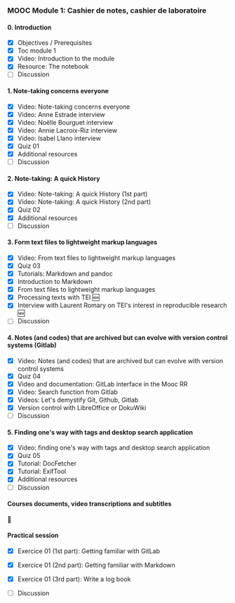 ### MOOC Module 1: Cashier de notes, cashier de laboratoire
#### 0. Introduction
- [x] Objectives / Prerequisites
- [x] Toc module 1
- [x] Video: Introduction to the module
- [x] Resource: The notebook
- [ ] Discussion

#### 1. Note-taking concerns everyone
- [x] Video: Note-taking concerns everyone
- [x] Video: Anne Estrade interview
- [x] Video: Noëlle Bourguet interview
- [x] Video: Annie Lacroix-Riz interview
- [x] Video: Isabel Llano interview
- [x] Quiz 01
- [x] Additional resources
- [ ] Discussion

#### 2. Note-taking: A quick History
- [x] Video: Note-taking: A quick History (1st part)
- [x] Video: Note-taking: A quick History (2nd part)
- [x] Quiz 02
- [x] Additional resources
- [ ] Discussion

#### 3. Form text files to lightweight markup languages
- [x] Video: From text files to lightweight markup languages
- [x] Quiz 03
- [x] Tutorials: Markdown and pandoc
- [x] Introduction to Markdown
- [x] From text files to lightweight markup languages
- [x] Processing texts with TEI 🆕
- [x] Interview with Laurent Romary on TEI's interest in reproducible research 🆕
- [ ] Discussion

#### 4. Notes (and codes) that are archived but can evolve with version control systems (Gitlab)
- [x] Video: Notes (and codes) that are archived but can evolve with version control systems
- [x] Quiz 04
- [x] Video and documentation: GitLab interface in the Mooc RR
- [x] Video: Search function from Gitlab
- [x] Videos: Let's demystify Git, Github, Gitlab
- [x] Version control with LibreOffice or DokuWiki
- [ ] Discussion

#### 5. Finding one's way with tags and desktop search application
- [x] Video: finding one's way with tags and desktop search application
- [x] Quiz 05
- [x] Tutorial: DocFetcher
- [x] Tutorial: ExifTool
- [x] Additional resources
- [ ] Discussion

#### Courses documents, video transcriptions and subtitles
:construction:
#### Practical session
- [x] Exercice 01 (1st part): Getting familiar with GitLab
- [x] Exercice 01 (2nd part): Getting familiar with Markdown
- [x] Exercice 01 (3rd part): Write a log book
- [ ] Discussion

